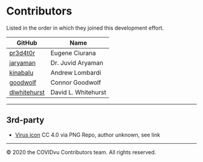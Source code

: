 # Contributors

Listed in the order in which they joined this development effort.

|  GitHub  | Name              |
|----------|-------------------|
| [pr3d4t0r](https://www.linkedin.com/in/ciurana/) | Eugene Ciurana    |
| [jaryaman](https://www.linkedin.com/in/juvid-aryaman/) | Dr. Juvid Aryaman |
| [kinabalu](https://www.linkedin.com/in/andrewlombardi/) | Andrew Lombardi   |
| [goodwolf](https://www.linkedin.com/in/connorgoodwolf/) | Connor Goodwolf |
| [dlwhitehurst](https://www.linkedin.com/in/dlwhitehurst/) | David L. Whitehurst |


---
## 3rd-party

- [Virus icon](https://www.pngrepo.com/svg/25229/virus) CC 4.0 via PNG Repo, author unknown, see link


---
&#169; 2020 the COVIDvu Contributors team.  All rights reserved.

